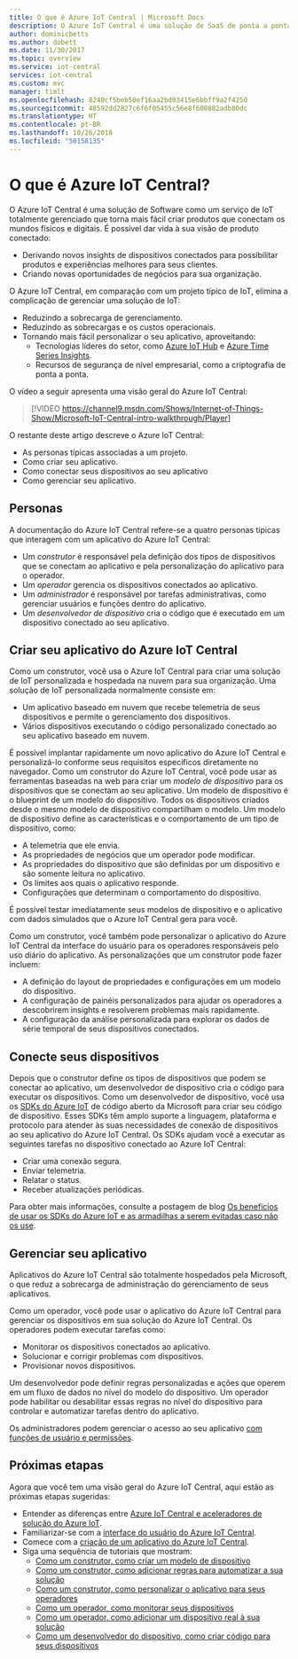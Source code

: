 ```yaml
---
title: O que é Azure IoT Central | Microsoft Docs
description: O Azure IoT Central é uma solução de SaaS de ponta a ponta que pode ser usada para compilar e gerenciar sua solução de IoT personalizada. Este artigo fornece uma visão geral dos recursos do Azure IoT Central.
author: dominicbetts
ms.author: dobett
ms.date: 11/30/2017
ms.topic: overview
ms.service: iot-central
services: iot-central
ms.custom: mvc
manager: timlt
ms.openlocfilehash: 8240cf5beb50ef16aa2bd03415e6bbff9a2f4250
ms.sourcegitcommit: 48592dd2827c6f6f05455c56e8f600882adb80dc
ms.translationtype: HT
ms.contentlocale: pt-BR
ms.lasthandoff: 10/26/2018
ms.locfileid: "50158135"
---
```

<!---
Purpose of an Overview article: 
1. To give a TECHNICAL overview of a service/product: What is it? Why should I use it? It's a "learn" topic that describes key benefits and our competitive advantage. It's not a "do" topic.
2. To help audiences who are new to service but who may be familiar with related concepts. 
3. To compare the service to another service/product that has some similar functionality, ex. SQL Database / SQL Data Warehouse, if appropriate. This info can be in a short list or table. 
-->

# <a name="what-is-azure-iot-central"></a>O que é Azure IoT Central?

O Azure IoT Central é uma solução de Software como um serviço de IoT totalmente gerenciado que torna mais fácil criar produtos que conectam os mundos físicos e digitais. É possível dar vida à sua visão de produto conectado:

- Derivando novos insights de dispositivos conectados para possibilitar produtos e experiências melhores para seus clientes.
- Criando novas oportunidades de negócios para sua organização.

O Azure IoT Central, em comparação com um projeto típico de IoT, elimina a complicação de gerenciar uma solução de IoT:

- Reduzindo a sobrecarga de gerenciamento.
- Reduzindo as sobrecargas e os custos operacionais.
- Tornando mais fácil personalizar o seu aplicativo, aproveitando:
  - Tecnologias líderes do setor, como [Azure IoT Hub](https://azure.microsoft.com/services/iot-hub/) e [Azure Time Series Insights](https://azure.microsoft.com/services/time-series-insights/).
  - Recursos de segurança de nível empresarial, como a criptografia de ponta a ponta.

O vídeo a seguir apresenta uma visão geral do Azure IoT Central:

>[!VIDEO https://channel9.msdn.com/Shows/Internet-of-Things-Show/Microsoft-IoT-Central-intro-walkthrough/Player]

O restante deste artigo descreve o Azure IoT Central:

- As personas típicas associadas a um projeto.
- Como criar seu aplicativo.
- Como conectar seus dispositivos ao seu aplicativo
- Como gerenciar seu aplicativo.

## <a name="personas"></a>Personas

A documentação do Azure IoT Central refere-se a quatro personas típicas que interagem com um aplicativo do Azure IoT Central:

- Um _construtor_ é responsável pela definição dos tipos de dispositivos que se conectam ao aplicativo e pela personalização do aplicativo para o operador.
- Um _operador_ gerencia os dispositivos conectados ao aplicativo.
- Um _administrador_ é responsável por tarefas administrativas, como gerenciar usuários e funções dentro do aplicativo.
- Um _desenvolvedor de dispositivo_ cria o código que é executado em um dispositivo conectado ao seu aplicativo.

## <a name="create-your-azure-iot-central-application"></a>Criar seu aplicativo do Azure IoT Central

Como um construtor, você usa o Azure IoT Central para criar uma solução de IoT personalizada e hospedada na nuvem para sua organização. Uma solução de IoT personalizada normalmente consiste em:

- Um aplicativo baseado em nuvem que recebe telemetria de seus dispositivos e permite o gerenciamento dos dispositivos.
- Vários dispositivos executando o código personalizado conectado ao seu aplicativo baseado em nuvem.

É possível implantar rapidamente um novo aplicativo do Azure IoT Central e personalizá-lo conforme seus requisitos específicos diretamente no navegador. Como um construtor do Azure IoT Central, você pode usar as ferramentas baseadas na web para criar um _modelo de dispositivo_ para os dispositivos que se conectam ao seu aplicativo. Um modelo de dispositivo é o blueprint de um modelo do dispositivo. Todos os dispositivos criados desde o mesmo modelo de dispositivo compartilham o modelo. Um modelo de dispositivo define as características e o comportamento de um tipo de dispositivo, como:

- A telemetria que ele envia.
- As propriedades de negócios que um operador pode modificar.
- As propriedades do dispositivo que são definidas por um dispositivo e são somente leitura no aplicativo.
- Os limites aos quais o aplicativo responde.
- Configurações que determinam o comportamento do dispositivo.

É possível testar imediatamente seus modelos de dispositivo e o aplicativo com dados simulados que o Azure IoT Central gera para você.

Como um construtor, você também pode personalizar o aplicativo do Azure IoT Central da interface do usuário para os operadores responsáveis pelo uso diário do aplicativo. As personalizações que um construtor pode fazer incluem:

- A definição do layout de propriedades e configurações em um modelo do dispositivo.
- A configuração de painéis personalizados para ajudar os operadores a descobrirem insights e resolverem problemas mais rapidamente.
- A configuração da análise personalizada para explorar os dados de série temporal de seus dispositivos conectados.

## <a name="connect-your-devices"></a>Conecte seus dispositivos

Depois que o construtor define os tipos de dispositivos que podem se conectar ao aplicativo, um desenvolvedor de dispositivo cria o código para executar os dispositivos. Como um desenvolvedor de dispositivo, você usa os [SDKs do Azure IoT](https://github.com/Azure/azure-iot-sdks) de código aberto da Microsoft para criar seu código de dispositivo. Esses SDKs têm amplo suporte a linguagem, plataforma e protocolo para atender às suas necessidades de conexão de dispositivos ao seu aplicativo do Azure IoT Central. Os SDKs ajudam você a executar as seguintes tarefas no dispositivo conectado ao Azure IoT Central:

- Criar uma conexão segura.
- Enviar telemetria.
- Relatar o status.
- Receber atualizações periódicas.

Para obter mais informações, consulte a postagem de blog [Os benefícios de usar os SDKs do Azure IoT e as armadilhas a serem evitadas caso não os use](https://azure.microsoft.com/blog/benefits-of-using-the-azure-iot-sdks-in-your-azure-iot-solution/).

## <a name="manage-your-application"></a>Gerenciar seu aplicativo

Aplicativos do Azure IoT Central são totalmente hospedados pela Microsoft, o que reduz a sobrecarga de administração do gerenciamento de seus aplicativos.

Como um operador, você pode usar o aplicativo do Azure IoT Central para gerenciar os dispositivos em sua solução do Azure IoT Central. Os operadores podem executar tarefas como:

- Monitorar os dispositivos conectados ao aplicativo.
- Solucionar e corrigir problemas com dispositivos.
- Provisionar novos dispositivos.

Um desenvolvedor pode definir regras personalizadas e ações que operem em um fluxo de dados no nível do modelo do dispositivo. Um operador pode habilitar ou desabilitar essas regras no nível do dispositivo para controlar e automatizar tarefas dentro do aplicativo.

Os administradores podem gerenciar o acesso ao seu aplicativo [com funções de usuário e permissões](howto-administer.md).

## <a name="next-steps"></a>Próximas etapas

Agora que você tem uma visão geral do Azure IoT Central, aqui estão as próximas etapas sugeridas:

- Entender as diferenças entre [Azure IoT Central e aceleradores de solução do Azure IoT](overview-iot-options.md).
- Familiarizar-se com a [interface do usuário do Azure IoT Central](overview-iot-central-tour.md).
- Comece com a [criação de um aplicativo do Azure IoT Central](quick-deploy-iot-central.md).
- Siga uma sequência de tutoriais que mostram:
  - [Como um construtor, como criar um modelo de dispositivo](tutorial-define-device-type.md)
  - [Como um construtor, como adicionar regras para automatizar a sua solução](tutorial-configure-rules.md)
  - [Como um construtor, como personalizar o aplicativo para seus operadores](tutorial-customize-operator.md)
  - [Como um operador, como monitorar seus dispositivos](tutorial-monitor-devices.md)
  - [Como um operador, como adicionar um dispositivo real à sua solução](tutorial-add-device.md)
  - [Como um desenvolvedor do dispositivo, como criar código para seus dispositivos](tutorial-add-device.md#prepare-the-client-code)
